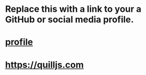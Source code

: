 # Replace this with a link to your a GitHub or social media profile.
# [profile](https://github.com/chanuradheswari/markdown-portfolio/anuradha)
# https://quilljs.com
